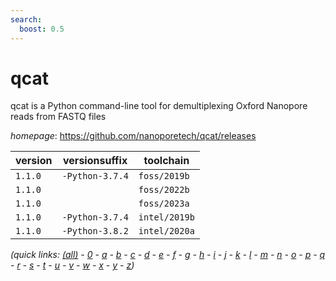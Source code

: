 ```yaml
---
search:
  boost: 0.5
---
```

# qcat

qcat is a Python command-line tool for demultiplexing Oxford Nanopore reads from FASTQ files

*homepage*: <https://github.com/nanoporetech/qcat/releases>

version | versionsuffix | toolchain
--------|---------------|----------
``1.1.0`` | ``-Python-3.7.4`` | ``foss/2019b``
``1.1.0`` |  | ``foss/2022b``
``1.1.0`` |  | ``foss/2023a``
``1.1.0`` | ``-Python-3.7.4`` | ``intel/2019b``
``1.1.0`` | ``-Python-3.8.2`` | ``intel/2020a``


*(quick links: [(all)](../index.md) - [0](../0/index.md) - [a](../a/index.md) - [b](../b/index.md) - [c](../c/index.md) - [d](../d/index.md) - [e](../e/index.md) - [f](../f/index.md) - [g](../g/index.md) - [h](../h/index.md) - [i](../i/index.md) - [j](../j/index.md) - [k](../k/index.md) - [l](../l/index.md) - [m](../m/index.md) - [n](../n/index.md) - [o](../o/index.md) - [p](../p/index.md) - [q](../q/index.md) - [r](../r/index.md) - [s](../s/index.md) - [t](../t/index.md) - [u](../u/index.md) - [v](../v/index.md) - [w](../w/index.md) - [x](../x/index.md) - [y](../y/index.md) - [z](../z/index.md))*

